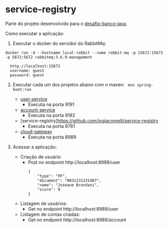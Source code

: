# service-registry

Parte do projeto desenvolvido para o [desafio-banco-java](https://github.com/rh-southsystem/desafio-java-banco).

Como executar a aplicação:
        
  1. Executar o docker do servidor do RabbitMq:
  ```
  docker run -d --hostname local-rabbit --name rabbit-mq -p 15672:15672 -p 5672:5672 rabbitmq:3.6.9-management
  ```

      http://localhost:15672
      username: guest
      password: guest

  2. Executar cada um dos projetos abaixo com o maven:
    ``` mvn spring-boot:run```
        - [user-service](https://github.com/jogiacomelli/user-service)
          * Executa na porta 9191
        - [account-service](https://github.com/jogiacomelli/account-service)
          * Executa na porta 9192
        - [service-registry]https://github.com/jogiacomelli/service-registry
          * Executa na porta 8761
        - [cloud-gateway](https://github.com/jogiacomelli/cloud-gateway)
          * Executa na porta 8989

  3. Acessar a aplicação:
      - Criação de usuário:
        * Post no endpoint http://localhost:8989/user
          ```
          {
              "type": "PF",
              "document": "0031231231987",
              "name": "Joseane Brondani",
              "score": 9
          }
          ```
      - Listagem de usuários:
        * Get no endpoint http://localhost:8989/user
      - Listagem de contas criadas:
        * Get no endpoint http://localhost:8989/account
        
